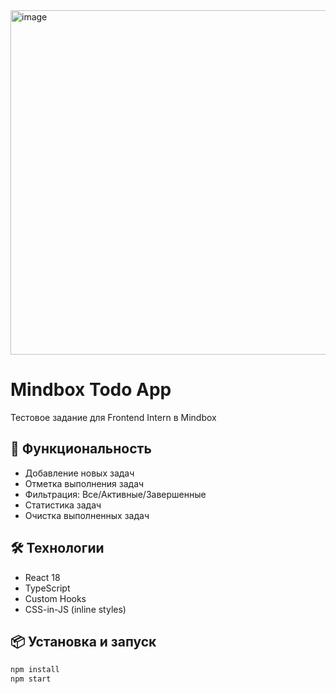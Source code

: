 <img width="554" height="551" alt="image" src="https://github.com/user-attachments/assets/bfd4273f-6fed-4957-9c1c-cfa20c679e8e" />

# Mindbox Todo App

Тестовое задание для Frontend Intern в Mindbox

## 🚀 Функциональность

- Добавление новых задач
- Отметка выполнения задач
- Фильтрация: Все/Активные/Завершенные
- Статистика задач
- Очистка выполненных задач

## 🛠 Технологии

- React 18
- TypeScript
- Custom Hooks
- CSS-in-JS (inline styles)

## 📦 Установка и запуск

```bash
npm install
npm start

